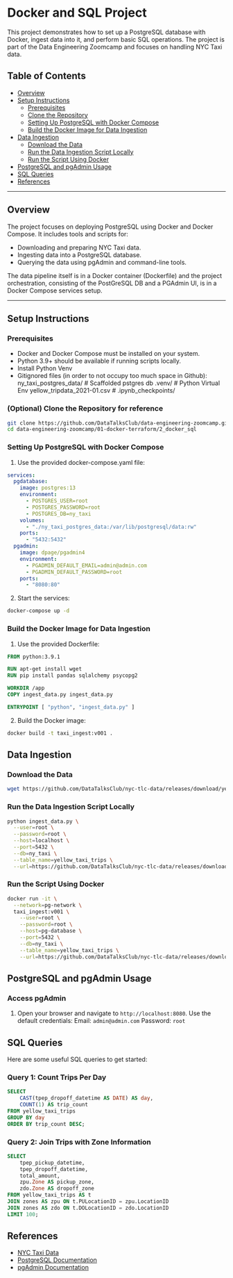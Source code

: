 # Docker and SQL Project

This project demonstrates how to set up a PostgreSQL database with Docker, ingest data into it, and perform basic SQL operations. The project is part of the Data Engineering Zoomcamp and focuses on handling NYC Taxi data.

## Table of Contents
- [Overview](#overview)
- [Setup Instructions](#setup-instructions)
  - [Prerequisites](#prerequisites)
  - [Clone the Repository](#clone-the-repository)
  - [Setting Up PostgreSQL with Docker Compose](#setting-up-postgresql-with-docker-compose)
  - [Build the Docker Image for Data Ingestion](#build-the-docker-image-for-data-ingestion)
- [Data Ingestion](#data-ingestion)
  - [Download the Data](#download-the-data)
  - [Run the Data Ingestion Script Locally](#run-the-data-ingestion-script-locally)
  - [Run the Script Using Docker](#run-the-script-using-docker)
- [PostgreSQL and pgAdmin Usage](#postgresql-and-pgadmin-usage)
- [SQL Queries](#sql-queries)
- [References](#references)

---

## Overview

The project focuses on deploying PostgreSQL using Docker and Docker Compose. 
It includes tools and scripts for:
- Downloading and preparing NYC Taxi data.
- Ingesting data into a PostgreSQL database.
- Querying the data using pgAdmin and command-line tools.

The data pipeline itself is in a Docker container (Dockerfile) and the
project orchestration, consisting of the PostGreSQL DB and a PGAdmin UI, is in a
Docker Compose services setup.

---

## Setup Instructions

### Prerequisites
- Docker and Docker Compose must be installed on your system.
- Python 3.9+ should be available if running scripts locally.
- Install Python Venv
- Gitignored files (in order to not occupy too much space in Github):
ny_taxi_postgres_data/              # Scaffolded pstgres db
.venv/                              # Python Virtual Env
yellow_tripdata_2021-01.csv         # 
.ipynb_checkpoints/


### (Optional) Clone the Repository for reference
```bash
git clone https://github.com/DataTalksClub/data-engineering-zoomcamp.git
cd data-engineering-zoomcamp/01-docker-terraform/2_docker_sql
```

### Setting Up PostgreSQL with Docker Compose

1. Use the provided docker-compose.yaml file:
```yaml
services:
  pgdatabase:
    image: postgres:13
    environment:
      - POSTGRES_USER=root
      - POSTGRES_PASSWORD=root
      - POSTGRES_DB=ny_taxi
    volumes:
      - "./ny_taxi_postgres_data:/var/lib/postgresql/data:rw"
    ports:
      - "5432:5432"
  pgadmin:
    image: dpage/pgadmin4
    environment:
      - PGADMIN_DEFAULT_EMAIL=admin@admin.com
      - PGADMIN_DEFAULT_PASSWORD=root
    ports:
      - "8080:80"
```

2. Start the services:
```bash
docker-compose up -d
```

### Build the Docker Image for Data Ingestion

1. Use the provided Dockerfile:
```Dockerfile
FROM python:3.9.1

RUN apt-get install wget
RUN pip install pandas sqlalchemy psycopg2

WORKDIR /app
COPY ingest_data.py ingest_data.py 

ENTRYPOINT [ "python", "ingest_data.py" ]
```

2. Build the Docker image:

```bash
docker build -t taxi_ingest:v001 .
```

## Data Ingestion

### Download the Data

```bash
wget https://github.com/DataTalksClub/nyc-tlc-data/releases/download/yellow/yellow_tripdata_2021-01.csv.gz
```

### Run the Data Ingestion Script Locally
```bash
python ingest_data.py \
  --user=root \
  --password=root \
  --host=localhost \
  --port=5432 \
  --db=ny_taxi \
  --table_name=yellow_taxi_trips \
  --url=https://github.com/DataTalksClub/nyc-tlc-data/releases/download/yellow/yellow_tripdata_2021-01.csv.gz
```

### Run the Script Using Docker
```bash
docker run -it \
  --network=pg-network \
  taxi_ingest:v001 \
    --user=root \
    --password=root \
    --host=pg-database \
    --port=5432 \
    --db=ny_taxi \
    --table_name=yellow_taxi_trips \
    --url=https://github.com/DataTalksClub/nyc-tlc-data/releases/download/yellow/yellow_tripdata_2021-01.csv.gz
```

## PostgreSQL and pgAdmin Usage

### Access pgAdmin
1. Open your browser and navigate to `http://localhost:8080`.
Use the default credentials:
Email: `admin@admin.com`
Password: `root`

## SQL Queries

Here are some useful SQL queries to get started:

### Query 1: Count Trips Per Day
```SQL
SELECT
    CAST(tpep_dropoff_datetime AS DATE) AS day,
    COUNT(1) AS trip_count
FROM yellow_taxi_trips
GROUP BY day
ORDER BY trip_count DESC;
```

### Query 2: Join Trips with Zone Information

```SQL
SELECT
    tpep_pickup_datetime,
    tpep_dropoff_datetime,
    total_amount,
    zpu.Zone AS pickup_zone,
    zdo.Zone AS dropoff_zone
FROM yellow_taxi_trips AS t
JOIN zones AS zpu ON t.PULocationID = zpu.LocationID
JOIN zones AS zdo ON t.DOLocationID = zdo.LocationID
LIMIT 100;
```

## References

* [NYC Taxi Data](https://www1.nyc.gov/site/tlc/about/tlc-trip-record-data.page)
* [PostgreSQL Documentation](https://www.postgresql.org/docs/)
* [pgAdmin Documentation](https://www.pgadmin.org/docs/)
